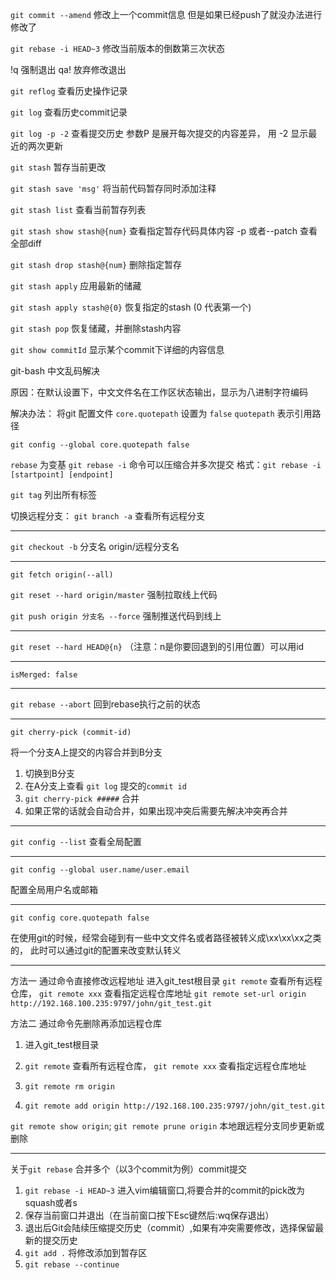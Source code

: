 `git commit --amend` 修改上一个commit信息 但是如果已经push了就没办法进行修改了

`git rebase -i HEAD~3` 修改当前版本的倒数第三次状态

!q 强制退出
qa! 放弃修改退出

`git reflog` 查看历史操作记录

`git log` 查看历史commit记录

`git log -p -2` 查看提交历史 参数P 是展开每次提交的内容差异， 用 -2 显示最近的两次更新

`git stash` 暂存当前更改

`git stash save 'msg'` 将当前代码暂存同时添加注释

`git stash list` 查看当前暂存列表

`git stash show stash@{num}` 查看指定暂存代码具体内容 -p 或者--patch 查看全部diff

`git stash drop stash@{num}` 删除指定暂存

`git stash apply` 应用最新的储藏

`git stash apply stash@{0}` 恢复指定的stash (0 代表第一个)

`git stash pop` 恢复储藏，并删除stash内容

`git show commitId` 显示某个commit下详细的内容信息


git-bash 中文乱码解决

原因：在默认设置下，中文文件名在工作区状态输出，显示为八进制字符编码

解决办法：
将git 配置文件 `core.quotepath` 设置为 `false` `quotepath` 表示引用路径

    git config --global core.quotepath false

`rebase` 为变基
`git rebase -i` 命令可以压缩合并多次提交
格式：`git rebase -i [startpoint] [endpoint]`

`git tag` 列出所有标签


切换远程分支：
`git branch -a` 查看所有远程分支

---

`git checkout -b` 分支名 origin/远程分支名

---

`git fetch origin(--all)`

`git reset --hard origin/master` 强制拉取线上代码 

`git push origin 分支名 --force` 强制推送代码到线上

---

`git reset --hard HEAD@{n}`    （注意：n是你要回退到的引用位置）可以用id

---

`isMerged: false`

---

`git rebase --abort`   回到rebase执行之前的状态

---

`git cherry-pick (commit-id)`

将一个分支A上提交的内容合并到B分支

1. 切换到B分支
2. 在A分支上查看 `git log` 提交的`commit id`
3. `git cherry-pick #####` 合并
4. 如果正常的话就会自动合并，如果出现冲突后需要先解决冲突再合并

---

`git config --list`
查看全局配置

---

`git config --global user.name/user.email`

配置全局用户名或邮箱

---

`git config core.quotepath false`

在使用git的时候，经常会碰到有一些中文文件名或者路径被转义成\xx\xx\xx之类的，
此时可以通过git的配置来改变默认转义

---

方法一 通过命令直接修改远程地址
进入git_test根目录
`git remote` 查看所有远程仓库， `git remote xxx` 查看指定远程仓库地址
`git remote set-url origin http://192.168.100.235:9797/john/git_test.git`

方法二 通过命令先删除再添加远程仓库

1. 进入git_test根目录

2. `git remote` 查看所有远程仓库， `git remote xxx` 查看指定远程仓库地址

3. `git remote rm origin`

4. `git remote add origin http://192.168.100.235:9797/john/git_test.git`

`git remote show origin`;
`git remote prune origin` 本地跟远程分支同步更新或删除

---

关于`git rebase` 合并多个（以3个commit为例）commit提交

1. `git rebase -i HEAD~3` 进入vim编辑窗口,将要合并的commit的pick改为squash或者s
2. 保存当前窗口并退出（在当前窗口按下Esc键然后:wq保存退出）
3. 退出后Git会陆续压缩提交历史（commit）,如果有冲突需要修改，选择保留最新的提交历史
4. `git add .` 将修改添加到暂存区
5. `git rebase --continue`

